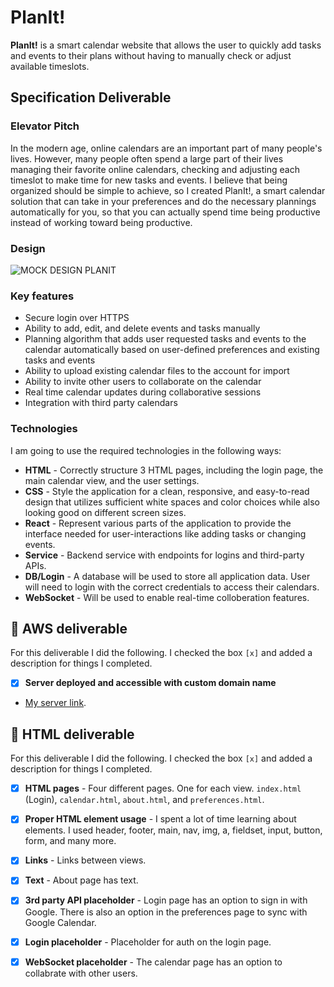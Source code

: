 # PlanIt!
**PlanIt!** is a smart calendar website that allows the user to quickly add tasks and events to their plans without having to manually check or adjust available timeslots. 

## Specification Deliverable
### Elevator Pitch
In the modern age, online calendars are an important part of many people's lives. However, many people often spend a large part of their lives managing their favorite online calendars, checking and adjusting each timeslot to make time for new tasks and events. I believe that being organized should be simple to achieve, so I created PlanIt!, a smart calendar solution that can take in your preferences and do the necessary plannings automatically for you, so that you can actually spend time being productive instead of working toward being productive. 

### Design
![MOCK DESIGN PLANIT](https://github.com/user-attachments/assets/3e43c9f6-2483-4251-aaa4-a75d28519d1a)

### Key features
- Secure login over HTTPS
- Ability to add, edit, and delete events and tasks manually
- Planning algorithm that adds user requested tasks and events to the calendar automatically based on user-defined preferences and existing tasks and events
- Ability to upload existing calendar files to the account for import
- Ability to invite other users to collaborate on the calendar
- Real time calendar updates during collaborative sessions
- Integration with third party calendars
### Technologies
I am going to use the required technologies in the following ways:
+ **HTML** - Correctly structure 3 HTML pages, including the login page, the main calendar view, and the user settings.
+ **CSS** - Style the application for a clean, responsive, and easy-to-read design that utilizes sufficient white spaces and color choices while also looking good on different screen sizes.
+ **React** - Represent various parts of the application to provide the interface needed for user-interactions like adding tasks or changing events.
+  **Service** - Backend service with endpoints for logins and third-party APIs.
+  **DB/Login** - A database will be used to store all application data. User will need to login with the correct credentials to access their calendars.
+  **WebSocket** - Will be used to enable real-time colloberation features.

## 🚀 AWS deliverable

For this deliverable I did the following. I checked the box `[x]` and added a description for things I completed.

- [x] **Server deployed and accessible with custom domain name**
- [My server link](https://simon.planittoday.click).

## 🚀 HTML deliverable

For this deliverable I did the following. I checked the box `[x]` and added a description for things I completed.

- [x] **HTML pages** - Four different pages. One for each view. `index.html` (Login), `calendar.html`, `about.html`, and `preferences.html`.
- [x] **Proper HTML element usage** - I spent a lot of time learning about elements. I used header, footer, main, nav, img, a, fieldset, input, button, form, and many more.
- [x] **Links** - Links between views.
- [x] **Text** - About page has text.
- [x] **3rd party API placeholder** - Login page has an option to sign in with Google. There is also an option in the preferences page to sync with Google Calendar.
- [x] **Login placeholder** - Placeholder for auth on the login page.
- [x] **WebSocket placeholder** - The calendar page has an option to collabrate with other users.

